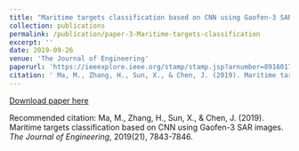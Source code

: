 ```yaml
---
title: "Maritime targets classification based on CNN using Gaofen-3 SAR images"
collection: publications
permalink: /publication/paper-3-Maritime-targets-classification
excerpt: ''
date: 2019-09-26
venue: 'The Journal of Engineering'
paperurl: 'https://ieeexplore.ieee.org/stamp/stamp.jsp?arnumber=8916017'
citation: ' Ma, M., Zhang, H., Sun, X., & Chen, J. (2019). Maritime targets classification based on CNN using Gaofen-3 SAR images. <i>The Journal of Engineering</i>, 2019(21), 7843-7846.'
---
```



[Download paper here](https://ieeexplore.ieee.org/stamp/stamp.jsp?arnumber=8916017)

Recommended citation: Ma, M., Zhang, H., Sun, X., & Chen, J. (2019). Maritime targets classification based on CNN using Gaofen-3 SAR images. <i>The Journal of Engineering</i>, 2019(21), 7843-7846.

